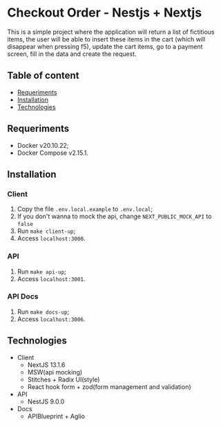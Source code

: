 # Checkout Order - Nestjs + Nextjs

This is a simple project where the application will return a list of fictitious items, the user will be able to insert these items in the cart (which will disappear when pressing f5), update the cart items, go to a payment screen, fill in the data and create the request.

## Table of content

- [Requeriments](#requeriments)
- [Installation](#installation)
- [Technologies](#technologies)

## Requeriments

- Docker v20.10.22;
- Docker Compose v2.15.1.

## Installation

### Client

1. Copy the file `.env.local.example` to `.env.local`;
1. If you don't wanna to mock the api, change `NEXT_PUBLIC_MOCK_API` to `false`
1. Run `make client-up`;
2. Access `localhost:3000`.

### API

1. Run `make api-up`;
2. Access `localhost:3001`.

### API Docs

1. Run `make docs-up`;
2. Access `localhost:3006`.

## Technologies

- Client
  - NextJS 13.1.6
  - MSW(api mocking)
  - Stitches + Radix UI(style)
  - React hook form + zod(form management and validation)
- API
  - NestJS 9.0.0
- Docs
  - APIBlueprint + Aglio
